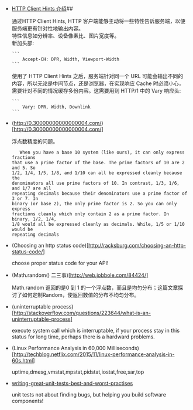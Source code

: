 +   [HTTP Client Hints 介绍](https://imququ.com/post/http-client-hints.html)##

    通过HTTP Client Hints, HTTP 客户端能够主动将一些特性告诉服务端，以便服务端更有针对性地输出内容。  
    特性信息如分辨率、设备像素比、图片宽度等。   
    新加头部:

        ```
            Accept-CH: DPR, Width, Viewport-Width
        ```

    使用了 HTTP Client Hints 之后，服务端针对同一个 URL 可能会输出不同的内容，所以无论是中间节点，还是浏览器，在实现响应 Cache
    时必须小心，需要针对不同的情况缓存多份内容。这需要用到 HTTP/1 中的 Vary 响应头:

        ```
            Vary: DPR, Width, Downlink
        ```
+   (http://0.30000000000000004.com/)[http://0.30000000000000004.com/]

    浮点数精度的问题。

    >>
           When you have a base 10 system (like ours), it can only express fractions
        that use a prime factor of the base. The prime factors of 10 are 2 and 5. So
        1/2, 1/4, 1/5, 1/8, and 1/10 can all be expressed cleanly because the
        denominators all use prime factors of 10. In contrast, 1/3, 1/6, and 1/7 are all
        repeating decimals because their denominators use a prime factor of 3 or 7. In
        binary (or base 2), the only prime factor is 2. So you can only express
        fractions cleanly which only contain 2 as a prime factor. In binary, 1/2, 1/4,
        1/8 would all be expressed cleanly as decimals. While, 1/5 or 1/10 would be
        repeating decimals

+   (Choosing an http status code)[http://racksburg.com/choosing-an-http-status-code/]

    choose proper status code for your API!

+   (Math.random() 二三事)[http://web.jobbole.com/84424/]

    Math.random 返回的是0 到 1 的一个浮点数，而且是均匀分布；这篇文章探讨了如何定制Random，使返回数值的分布不均匀分布。

+   (uninterruptable process)[http://stackoverflow.com/questions/223644/what-is-an-uninterruptable-process]

    execute system call which is interruptable, if your process stay in this status for long time, perhaps there is a hardward problems.

+   (Linux Performance Analysis in 60,000 Milliseconds)[http://techblog.netflix.com/2015/11/linux-performance-analysis-in-60s.html]

    uptime,dmesg,vmstat,mpstat,pidstat,iostat,free,sar,top

+   [writing-great-unit-tests-best-and-worst-practises](http://blog.stevensanderson.com/2009/08/24/writing-great-unit-tests-best-and-worst-practises/)

    unit tests not about finding bugs, but helping you build software components!
